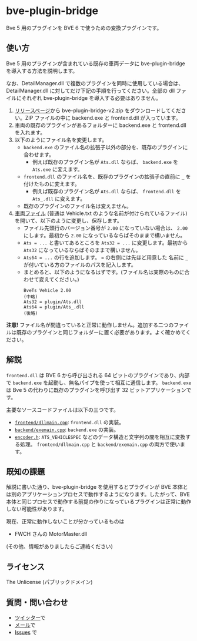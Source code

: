 # bve-plugin-bridge

Bve 5 用のプラグインを BVE 6 で使うための変換プラグインです。

## 使い方

Bve 5 用のプラグインが含まれている既存の車両データに bve-plugin-bridge を導入する方法を説明します。

なお、DetailManager.dll で複数のプラグインを同時に使用している場合は、DetailManager.dll に対してだけ下記の手順を行ってください。全部の dll ファイルにそれぞれ bve-plugin-bridge を導入する必要はありません。

1. [リリースページ](https://github.com/magicant/bve-plugin-bridge/releases)から bve-plugin-bridge-v2.zip をダウンロードしてください。ZIP ファイルの中に backend.exe と frontend.dll が入っています。
1. 車両の既存のプラグインがあるフォルダーに backend.exe と frontend.dll を入れます。
1. 以下のようにファイル名を変更します。
   - `backend.exe` のファイル名の拡張子以外の部分を、既存のプラグインに合わせます。
      - 例えば既存のプラグイン名が `Ats.dll` ならば、 `backend.exe` を `Ats.exe` に変えます。
   - `frontend.dll` のファイル名を、既存のプラグインの拡張子の直前に `_` を付けたものに変えます。
      - 例えば既存のプラグイン名が `Ats.dll` ならば、 `frontend.dll` を `Ats_.dll` に変えます。
   - 既存のプラグインのファイル名は変えません。
1. [車両ファイル](http://bvets.net/jp/edit/formats/vehicle/vehicle.html) (普通は Vehicle.txt のような名前が付けられているファイル) を開いて、以下のように変更し、保存します。
   - ファイル先頭行のバージョン番号が `2.00` になっていない場合は、 `2.00` にします。最初から `2.00` になっているならばそのままで構いません。
   - `Ats = ...` と書いてあるところを `Ats32 = ...` に変更します。最初から `Ats32` になっているならばそのままで構いません。
   - `Ats64 = ...` の行を追加します。 `=` の右側には先ほど用意した 名前に `_` が付いている方のファイルのパスを記入します。
   - まとめると、以下のようになるはずです。(ファイル名は実際のものに合わせて変えてください。)
     ```
     BveTs Vehicle 2.00
     (中略)
     Ats32 = plugin/Ats.dll
     Ats64 = plugin/Ats_.dll
     (後略)
     ```

**注意!** ファイル名が間違っていると正常に動作しません。追加する二つのファイルは既存のプラグインと同じフォルダーに置く必要があります。よく確かめてください。

## 解説

`frontend.dll` は BVE 6 から呼び出される 64 ビットのプラグインであり、内部で `backend.exe` を起動し、無名パイプを使って相互に通信します。
`backend.exe` は Bve 5 の代わりに既存のプラグインを呼び出す 32 ビットアプリケーションです。

主要なソースコードファイルは以下の三つです。

- [`frontend/dllmain.cpp`](frontend/dllmain.cpp): `frontend.dll` の実装。
- [`backend/exemain.cpp`](backend/exemain.cpp): `backend.exe` の実装。
- [`encoder.h`](encoder.h): `ATS_VEHICLESPEC` などのデータ構造と文字列の間を相互に変換する処理。 `frontend/dllmain.cpp` と `backend/exemain.cpp` の両方で使います。

## 既知の課題

解説に書いた通り、bve-plugin-bridge を使用するとプラグインが BVE 本体とは別のアプリケーションプロセスで動作するようになります。したがって、BVE 本体と同じプロセスで動作する前提の作りになっているプラグインは正常に動作しない可能性があります。

現在、正常に動作しないことが分かっているものは

- FWCH さんの MotorMaster.dll

(その他、情報がありましたらご連絡ください)

## ライセンス

The Unlicense (パブリックドメイン)

## 質問・問い合わせ

- [ツイッター](https://twitter.com/tnacigam)で
- [メール](mailto:magicant@wonderwand.net)で
- [Issues](https://github.com/magicant/bve-plugin-bridge/issues/new) で
